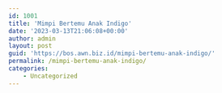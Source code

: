 ```yaml
---
id: 1001
title: 'Mimpi Bertemu Anak Indigo'
date: '2023-03-13T21:06:08+00:00'
author: admin
layout: post
guid: 'https://bos.awn.biz.id/mimpi-bertemu-anak-indigo/'
permalink: /mimpi-bertemu-anak-indigo/
categories:
    - Uncategorized
---
```


